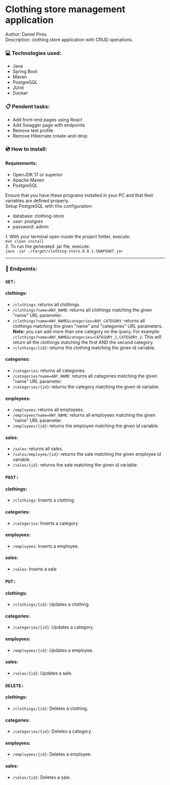 <h1>Clothing store management application</h1>
<p>
  Author: Daniel Pires<br>
  Description: clothing store application with CRUD operations. 
</p>

<h3>&#128187; Technologies used:</h3>
<ul>
  <li>Java</li>
  <li>Spring Boot</li>
  <li>Maven</li>
  <li>PostgreSQL</li>
  <li>JUnit</li>
  <li>Docker</li>
</ul>

<h3>&#128203; Pendent tasks:</h3>
<ul>
  <li>Add front-end pages using React</li>
  <li>Add Swagger page with endpoints</li>
  <li>Remove test profile</li>
  <li>Remove Hibernate create-and-drop</li>
</ul>

<h3>&#128191; How to install:</h3>
<h4>Requirements:</h4>
<ul>
  <li>OpenJDK 17 or superior</li>
  <li>Apache Maven</li>
  <li>PostgreSQL</li>
</ul>
  <p>
    Ensure that you have these programs installed in your PC and that their variables are defined properly.<br>
    Setup PostgreSQL with this configuration:<br>
    <ul>
      <li>database: clothing-store<br></li>
      <li>user: postgres<br></li>
      <li>password: admin</li>
    </ul>
  </p>
  <p>
    1. With your terminal open inside the project folder, execute:<br>
    <code>mvn clean install</code><br>
    2. To run the generated .jar file, execute:<br>
    <code>java -jar ./target/clothing-store.0.0.1.SNAPSHOT.jar</code><br>
  </p>

<hr>

<h3>&#128270; Endpoints:</h3>
<h3><code>GET:</code></h3>
<h4>clothings:</h4>
<ul>
  <li><code>/clothings</code>: returns all clothings.</li>
  <li><code>/clothings?name=ANY_NAME</code>: returns all clothings matching the given "name" URL parameter.</li>
  <li><code>/clothings?name=ANY_NAME&categories=ANY_CATEGORY</code>: returns all clothings matching the given "name" and "categories" URL parameters.<br>
    <strong>Note:</strong> you can add more than one category on the query. For example: <br>
    <code>/clothings?name=ANY_NAME&categories=CATEGORY_1,CATEGORY_2</code>. This will return all the clothings matching the first AND the second category.
  </li>
  <li><code>/clothings/{id}</code>: returns the clothing matching the given id variable.</li>
</ul>
<h4>categories:</h4>
<ul>
  <li><code>/categories</code>: returns all categories.</li>
  <li><code>/categories?name=ANY_NAME</code>: returns all categories matching the given "name" URL parameter.</li>
  <li><code>/categories/{id}</code>: returns the category matching the given id variable.</li>
</ul>
<h4>employees:</h4>
<ul>
  <li><code>/employees</code>: returns all employees.</li>
  <li><code>/employees?name=ANY_NAME</code>: returns all employees matching the given "name" URL parameter.</li>
  <li><code>/employees/{id}</code>: returns the employee matching the given id variable.</li>
</ul>
<h4>sales:</h4>
<ul>
  <li><code>/sales</code>: returns all sales.</li>
  <li><code>/sales/employee/{id}</code>: returns the sale matching the given employee id variable.</li>
  <li><code>/sales/{id}</code>: returns the sale matching the given id variable.</li>
</ul>

<h3><code>POST:</code></h3>
<h4>clothings:</h4>
<ul>
  <li><code>/clothings</code>: Inserts a clothing.</li>
</ul>
<h4>categories:</h4>
<ul>
  <li><code>/categories</code>: Inserts a category</li>
</ul>
<h4>employees:</h4>
<ul>
  <li><code>/employees</code>: Inserts a employee.</li>
</ul>
<h4>sales:</h4>
<ul>
  <li><code>/sales</code>: Inserts a sale</li>
</ul>

<h3><code>PUT:</code></h3>
<h4>clothings:</h4>
<ul>
  <li><code>/clothings/{id}</code>: Updates a clothing.</li>
</ul>
<h4>categories:</h4>
<ul>
  <li><code>/categories/{id}</code>: Updates a category.</li>
</ul>
<h4>employees:</h4>
<ul>
  <li><code>/employees/{id}</code>: Updates a employee.</li>
</ul>
<h4>sales:</h4>
<ul>
  <li><code>/sales/{id}</code>: Updates a sale.</li>
</ul>

<h3><code>DELETE:</code></h3>
<h4>clothings:</h4>
<ul>
  <li><code>/clothings/{id}</code>: Deletes a clothing.</li>
</ul>
<h4>categories:</h4>
<ul>
  <li><code>/categories/{id}</code>: Deletes a category.</li>
</ul>
<h4>employees:</h4>
<ul>
  <li><code>/employees/{id}</code>: Deletes a employee.</li>
</ul>
<h4>sales:</h4>
<ul>
  <li><code>/sales/{id}</code>: Deletes a sale.</li>
</ul>
